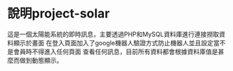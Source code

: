 # 說明project-solar

這是一個太陽能系統的即時訊息，主要透過PHP和MySQL資料庫進行連接撈取資料顯示於畫面
在登入頁面加入了google機器人驗證方式防止機器人並且設定當不是會員時不得進入任何頁面
查看任何訊息，目前所有資料都會根據資料庫值是甚麼而做到動態顯示。
